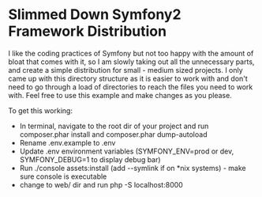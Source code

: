 Slimmed Down Symfony2 Framework Distribution
============================================

I like the coding practices of Symfony but not too happy with the amount of 
bloat that comes with it, so I am slowly taking out all the unnecessary parts, 
and create a simple distribution for small - medium sized projects. I only came up with this 
directory structure as it is easier to work with and don't need to go through 
a load of directories to reach the files you need to work with. Feel free to 
use this example and make changes as you please.

To get this working:

 * In terminal, navigate to the root dir of your project and run composer.phar install and composer.phar dump-autoload
 * Rename .env.example to .env
 * Update .env environment variables (SYMFONY_ENV=prod or dev, SYMFONY_DEBUG=1 to display debug bar)
 * Run ./console assets:install (add --symlink if on *nix systems) - make sure console is executable
 * change to web/ dir and run php -S localhost:8000